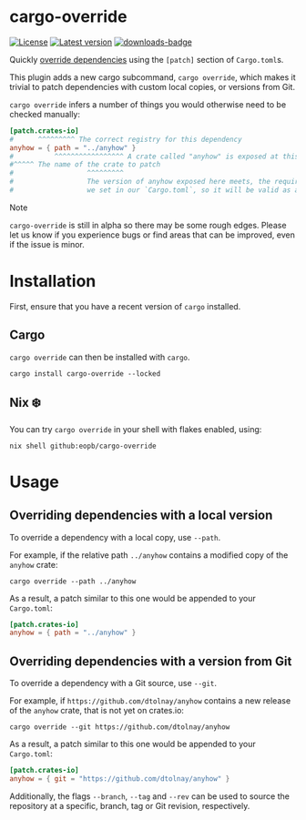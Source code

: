 # cargo-override

[![License](https://img.shields.io/crates/l/cargo-override.svg)](https://crates.io/crates/cargo-override)
[![Latest version](https://img.shields.io/crates/v/cargo-override.svg)](https://crates.io/crates/cargo-override)
[![downloads-badge](https://img.shields.io/crates/d/cargo-override.svg)](https://crates.io/crates/cargo-override)

Quickly [override dependencies](https://doc.rust-lang.org/cargo/reference/overriding-dependencies.html) using the `[patch]` section of `Cargo.toml`s.

This plugin adds a new cargo subcommand, `cargo override`, which makes it trivial to patch dependencies with custom local copies, or versions from Git.

`cargo override` infers a number of things you would otherwise need to be checked manually:

```toml
[patch.crates-io]
#      ^^^^^^^^^ The correct registry for this dependency
anyhow = { path = "../anyhow" }
#          ^^^^^^^^^^^^^^^^^ A crate called "anyhow" is exposed at this source
#^^^^^ The name of the crate to patch
#                  ^^^^^^^^^
#                  The version of anyhow exposed here meets, the requirement
#                  we set in our `Cargo.toml`, so it will be valid as a patch
```

> [!NOTE]  
> `cargo-override` is still in alpha so there may be some rough edges.
> Please let us know if you experience bugs or find areas that can be improved, even if the issue is minor.

# Installation

First, ensure that you have a recent version of `cargo` installed.

## Cargo

`cargo override` can then be installed with `cargo`.

```
cargo install cargo-override --locked
```

## Nix ❄️

You can try `cargo override` in your shell with flakes enabled, using:

```
nix shell github:eopb/cargo-override
```


# Usage

## Overriding dependencies with a local version

To override a dependency with a local copy, use `--path`.

For example, if the relative path `../anyhow` contains a modified copy of the `anyhow` crate:
```
cargo override --path ../anyhow
```

As a result, a patch similar to this one would be appended to your `Cargo.toml`:

```toml
[patch.crates-io]
anyhow = { path = "../anyhow" }
```

## Overriding dependencies with a version from Git

To override a dependency with a Git source, use `--git`.

For example, if `https://github.com/dtolnay/anyhow` contains a new release of the `anyhow` crate,
that is not yet on crates.io:

```
cargo override --git https://github.com/dtolnay/anyhow
```

As a result, a patch similar to this one would be appended to your `Cargo.toml`:

```toml
[patch.crates-io]
anyhow = { git = "https://github.com/dtolnay/anyhow" }
```

Additionally, the flags `--branch`, `--tag` and `--rev` can be used to source the repository at a specific, branch, tag or Git revision, respectively.

